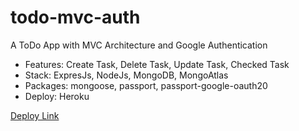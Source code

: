 # todo-mvc-auth
A ToDo App with MVC Architecture and Google Authentication

* Features: Create Task, Delete Task, Update Task, Checked Task
* Stack: ExpresJs, NodeJs, MongoDB, MongoAtlas
* Packages: mongoose, passport, passport-google-oauth20
* Deploy: Heroku

[Deploy Link](http://todo-mvc-auth.herokuapp.com)

